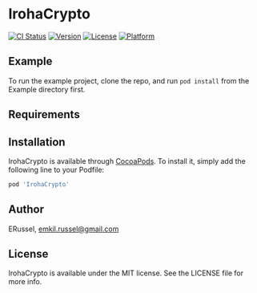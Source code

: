 # IrohaCrypto

[![CI Status](https://img.shields.io/travis/ERussel/IrohaCrypto.svg?style=flat)](https://travis-ci.org/ERussel/IrohaCrypto)
[![Version](https://img.shields.io/cocoapods/v/IrohaCrypto.svg?style=flat)](https://cocoapods.org/pods/IrohaCrypto)
[![License](https://img.shields.io/cocoapods/l/IrohaCrypto.svg?style=flat)](https://cocoapods.org/pods/IrohaCrypto)
[![Platform](https://img.shields.io/cocoapods/p/IrohaCrypto.svg?style=flat)](https://cocoapods.org/pods/IrohaCrypto)

## Example

To run the example project, clone the repo, and run `pod install` from the Example directory first.

## Requirements

## Installation

IrohaCrypto is available through [CocoaPods](https://cocoapods.org). To install
it, simply add the following line to your Podfile:

```ruby
pod 'IrohaCrypto'
```

## Author

ERussel, emkil.russel@gmail.com

## License

IrohaCrypto is available under the MIT license. See the LICENSE file for more info.
